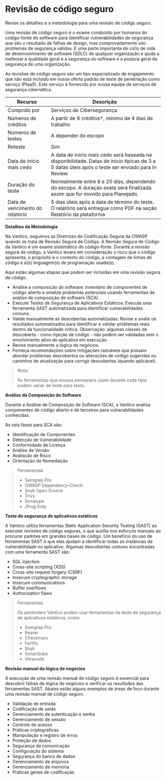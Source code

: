 # Revisão de código seguro

Revise os detalhes e a metodologia para uma revisão de código seguro.



Uma revisão de código seguro é o exame conduzido por humanos do código-fonte do software para identificar vulnerabilidades de segurança que são o resultado de falhas de design, mas comprovadamente são problemas de segurança válidos. É uma parte importante do ciclo de vida de desenvolvimento de software (SDLC) de qualquer organização e ajuda a melhorar a qualidade geral e a segurança do software e a postura geral de segurança de uma organização.

As revisões de código seguro são um tipo especializado de engajamento que não está incluído em nossa oferta padrão de teste de penetração como serviço (PtaaS). Este serviço é fornecido por nossa equipe de serviços de segurança cibernética.



| Recurso                         | Descrição                                                                                                                                        |
| ------------------------------- | ------------------------------------------------------------------------------------------------------------------------------------------------ |
| Cumprido por                    | Serviços de Cibersegurança                                                                                                                       |
| Números de créditos             | A partir de 8 créditos\*, mínimo de 4 dias de trabalho                                                                                           |
| Números de testes               | A depender do escopo                                                                                                                             |
| Reteste                         | Sim                                                                                                                                              |
| Data de início mais cedo        | A data de início mais cedo será baseada na disponibilidade. Datas de início típicas de 3 a 5 datas úteis após o teste ser enviado para In Review |
| Duração do teste                | Normalmente entre 8 e 20 dias, dependendo do escopo. A duração exata será finalizada assim que for movido para Planejado.                        |
| Data de vencimento do relatório | 5 dias úteis após a data de término do teste. O relatório será entregue como PDF na seção Relatório da plataforma                                |



**Detalhes da Metodologia**

Na Vantico, seguimos as Diretrizes de Codificação Segura da OWASP quando se trata de Revisão Segura de Código. A Revisão Segura de Código da Vantico é um exame sistemático do código-fonte. Durante a revisão segura de código, a Vantico levará em consideração o risco que o código apresenta, o propósito e o contexto do código, a contagem de linhas de código e a(s) linguagem(s) de programação usada(s).

Aqui estão algumas etapas que podem ser incluídas em uma revisão segura de código:

* Analise a composição do software: Inventário de componentes de código aberto e sinalize problemas potenciais usando ferramentas de análise de composição de software (SCA).&#x20;
* Execute Testes de Segurança de Aplicativos Estáticos: Execute uma ferramenta SAST automatizada para identificar vulnerabilidades comuns.&#x20;
* Valide manualmente as descobertas automatizadas: Revise e avalie os resultados automatizados para identificar e validar problemas reais dentro da funcionalidade crítica. Observação: algumas classes de descoberta - como injeção de código - não podem ser validadas sem o envolvimento ativo do aplicativo em execução.&#x20;
* Revise manualmente a lógica de negócios.&#x20;
* Forneça recomendações sobre mitigações razoáveis ​​que possam abordar problemas descobertos ou alterações de código sugeridas ou caminhos de atualização para corrigir descobertas (quando aplicável).

> Nota:
>
> As ferramentas que nossos pentesters usam durante cada fase podem variar de teste para teste.



**Análise da Composição do Software**

Durante a Análise de Composição de Software (SCA), a Vantico analisa componentes de código aberto e de terceiros para vulnerabilidades conhecidas.

As seis fases para SCA são:

* Identificação de Componentes&#x20;
* Detecção de Vulnerabilidade&#x20;
* Conformidade de Licença&#x20;
* Análise de Versão&#x20;
* Avaliação de Risco&#x20;
* Orientação de Remediação

> Ferramentas
>
> * Semgrep Pro
> * OWASP Dependency-Check
> * Snyk Open Source
> * Trivy
> * Sonatype
> * Jfrog Xray



**Teste de segurança de aplicativos estáticos**

A Vantico utiliza ferramentas Static Application Security Testing (SAST) ao executar revisões de código seguras, o que auxilia nos esforços manuais ao procurar padrões em grandes bases de código. Um benefício do uso de ferramentas SAST é que elas ajudam a identificar todas as instâncias da vulnerabilidade no aplicativo. Algumas descobertas comuns encontradas com uma ferramenta SAST são:

* SQL injection
* Cross-site scripting (XSS)
* Cross-site request forgery (CSRF)
* Insecure cryptographic storage
* Insecure communications
* Buffer overflows
* Authorization flaws

> Ferramentas
>
> Os pentesters Vantico podem usar ferramentas de teste de segurança de aplicativos estáticos, como:
>
> * Semgrep Pro
> * Bearer
> * Checkmarx
> * Fortify
> * Snyk
> * SonarQube
> * Veracode



**Revisão manual da lógica de negócios**

A execução de uma revisão manual de código seguro é essencial para descobrir falhas de lógica de negócios e verificar os resultados das ferramentas SAST. Abaixo estão alguns exemplos de áreas de foco durante uma revisão manual de código seguro.

* Validação de entrada&#x20;
* Codificação de saída&#x20;
* Gerenciamento de autenticação e senha&#x20;
* Gerenciamento de sessão&#x20;
* Controle de acesso&#x20;
* Práticas criptográficas&#x20;
* Manipulação e registro de erros&#x20;
* Proteção de dados&#x20;
* Segurança da comunicação&#x20;
* Configuração do sistema&#x20;
* Segurança do banco de dados&#x20;
* Gerenciamento de arquivos&#x20;
* Gerenciamento de memória&#x20;
* Práticas gerais de codificação

